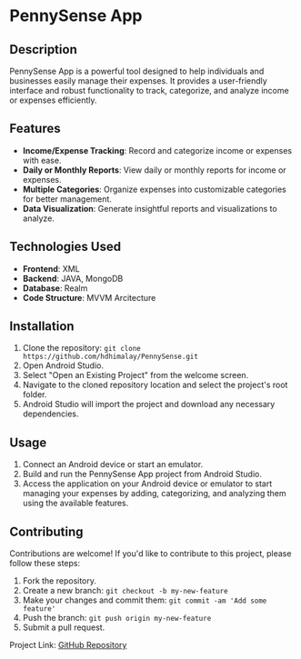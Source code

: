 # PennySense App


## Description

PennySense App is a powerful tool designed to help individuals and businesses easily manage their expenses. It provides a user-friendly interface and robust functionality to track, categorize, and analyze income or expenses efficiently.


## Features

- **Income/Expense Tracking**: Record and categorize income or expenses with ease.
- **Daily or Monthly Reports**: View daily or monthly reports for income or expenses.
- **Multiple Categories**: Organize expenses into customizable categories for better management.
- **Data Visualization**: Generate insightful reports and visualizations to analyze.

## Technologies Used

- **Frontend**: XML
- **Backend**: JAVA, MongoDB
- **Database**: Realm
- **Code Structure**: MVVM Arcitecture


## Installation

1. Clone the repository: `git clone https://github.com/hdhimalay/PennySense.git`
2. Open Android Studio.
3. Select "Open an Existing Project" from the welcome screen.
4. Navigate to the cloned repository location and select the project's root folder.
5. Android Studio will import the project and download any necessary dependencies.

## Usage

1. Connect an Android device or start an emulator.
2. Build and run the PennySense App project from Android Studio.
3. Access the application on your Android device or emulator to start managing your expenses by adding, categorizing, and analyzing them using the available features.

## Contributing

Contributions are welcome! If you'd like to contribute to this project, please follow these steps:

1. Fork the repository.
2. Create a new branch: `git checkout -b my-new-feature`
3. Make your changes and commit them: `git commit -am 'Add some feature'`
4. Push the branch: `git push origin my-new-feature`
5. Submit a pull request.

Project Link: [GitHub Repository](https://github.com/hdhimalay/PennySense.git)
